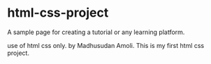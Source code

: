 # html-css-project

A sample page for creating a tutorial or any learning platform. 

use of html css only.
by Madhusudan Amoli.
This is my first html css project.